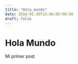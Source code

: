 ```yaml
---
title: "Hola_mundo"
date: 2018-01-30T12:06:05-06:00
draft: false
---
```


# Hola Mundo

Mi primer post

